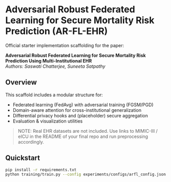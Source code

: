
# Adversarial Robust Federated Learning for Secure Mortality Risk Prediction (AR-FL-EHR)

Official starter implementation scaffolding for the paper:

**Adversarial Robust Federated Learning for Secure Mortality Risk Prediction Using Multi-Institutional EHR**  
*Authors: Saswati Chatterjee, Suneeta Satpathy*

## Overview
This scaffold includes a modular structure for:
- Federated learning (FedAvg) with adversarial training (FGSM/PGD)
- Domain-aware attention for cross-institutional generalization
- Differential privacy hooks and (placeholder) secure aggregation
- Evaluation & visualization utilities

> NOTE: Real EHR datasets are not included. Use links to MIMIC-III / eICU in the README of your final repo and run preprocessing accordingly.

## Quickstart
```bash
pip install -r requirements.txt
python training/train.py --config experiments/configs/arfl_config.json
```
